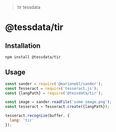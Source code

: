 > tir tessdata

# @tessdata/tir

## Installation

```
npm install @tessdata/tir
```

## Usage

```js
const sander = require('@marionebl/sander');
const Tesseract = require('tesseract.js');
const {langPath} = require('@tessdata/tir');

const image = sander.readFile('some-image.png');
const tesseract = Tesseract.create({langPath});

tesseract.recognize(buffer, {
  lang: 'tir'
});
```
